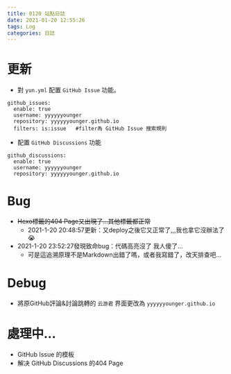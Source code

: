 ```yaml
---
title: 0120 站點日誌
date: 2021-01-20 12:55:26
tags: Log
categories: 日誌
---
```


# 更新

* 對 `yun.yml` 配置 `GitHub Issue` 功能。
```
github_issues:
  enable: true
  username: yyyyyyounger
  repository: yyyyyyounger.github.io
  filters: is:issue   #filter為 GitHub Issue 搜索規則
```
* 配置 `GitHub Discussions` 功能
```
github_discussions:
  enable: true
  username: yyyyyyounger
  repository: yyyyyyounger.github.io
```

# Bug

* ~~Hexo標籤的404 Page又出現了...其他標籤都正常~~
  * 2021-1-20 20:48:57更新：又deploy之後它又正常了,,,我也拿它沒辦法了 😭
* 2021-1-20 23:52:27發現致命bug：代碼高亮沒了 我人傻了...
  * 可是這追溯原理不是Markdown出錯了嗎，或者我寫錯了，改天排查吧...

# Debug

* 將原GitHub評論&討論跳轉的 `云游君` 界面更改為 `yyyyyyounger.github.io`

# 處理中...

* GitHub Issue 的模板
* 解决 GitHub Discussions 的404 Page
